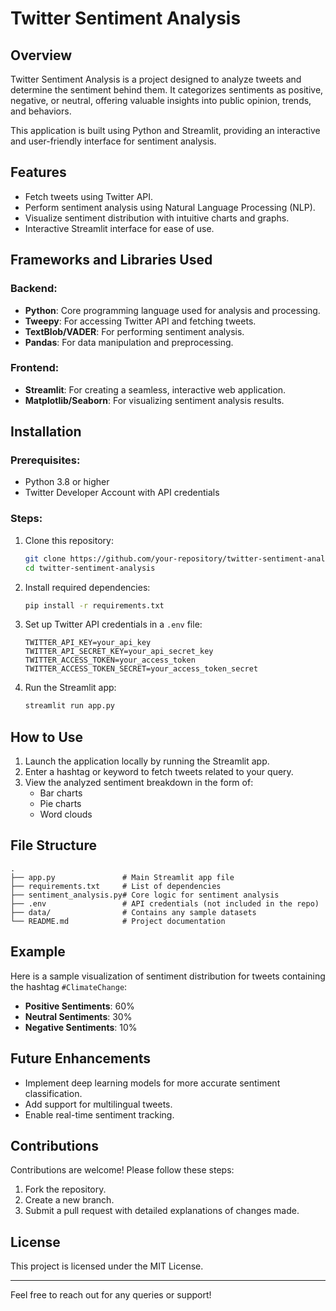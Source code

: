 # Twitter Sentiment Analysis

&#x20;

## Overview

Twitter Sentiment Analysis is a project designed to analyze tweets and determine the sentiment behind them. It categorizes sentiments as positive, negative, or neutral, offering valuable insights into public opinion, trends, and behaviors.

This application is built using Python and Streamlit, providing an interactive and user-friendly interface for sentiment analysis.

## Features

- Fetch tweets using Twitter API.
- Perform sentiment analysis using Natural Language Processing (NLP).
- Visualize sentiment distribution with intuitive charts and graphs.
- Interactive Streamlit interface for ease of use.

## Frameworks and Libraries Used

### Backend:

- **Python**: Core programming language used for analysis and processing.
- **Tweepy**: For accessing Twitter API and fetching tweets.
- **TextBlob/VADER**: For performing sentiment analysis.
- **Pandas**: For data manipulation and preprocessing.

### Frontend:

- **Streamlit**: For creating a seamless, interactive web application.
- **Matplotlib/Seaborn**: For visualizing sentiment analysis results.

## Installation

### Prerequisites:

- Python 3.8 or higher
- Twitter Developer Account with API credentials

### Steps:

1. Clone this repository:
   ```bash
   git clone https://github.com/your-repository/twitter-sentiment-analysis.git
   cd twitter-sentiment-analysis
   ```
2. Install required dependencies:
   ```bash
   pip install -r requirements.txt
   ```
3. Set up Twitter API credentials in a `.env` file:
   ```env
   TWITTER_API_KEY=your_api_key
   TWITTER_API_SECRET_KEY=your_api_secret_key
   TWITTER_ACCESS_TOKEN=your_access_token
   TWITTER_ACCESS_TOKEN_SECRET=your_access_token_secret
   ```
4. Run the Streamlit app:
   ```bash
   streamlit run app.py
   ```

## How to Use

1. Launch the application locally by running the Streamlit app.
2. Enter a hashtag or keyword to fetch tweets related to your query.
3. View the analyzed sentiment breakdown in the form of:
   - Bar charts
   - Pie charts
   - Word clouds

## File Structure

```
.
├── app.py               # Main Streamlit app file
├── requirements.txt     # List of dependencies
├── sentiment_analysis.py# Core logic for sentiment analysis
├── .env                 # API credentials (not included in the repo)
├── data/                # Contains any sample datasets
└── README.md            # Project documentation
```

## Example

Here is a sample visualization of sentiment distribution for tweets containing the hashtag `#ClimateChange`:

- **Positive Sentiments**: 60%
- **Neutral Sentiments**: 30%
- **Negative Sentiments**: 10%



## Future Enhancements

- Implement deep learning models for more accurate sentiment classification.
- Add support for multilingual tweets.
- Enable real-time sentiment tracking.

## Contributions

Contributions are welcome! Please follow these steps:

1. Fork the repository.
2. Create a new branch.
3. Submit a pull request with detailed explanations of changes made.

## License

This project is licensed under the MIT License.

---

Feel free to reach out for any queries or support!

